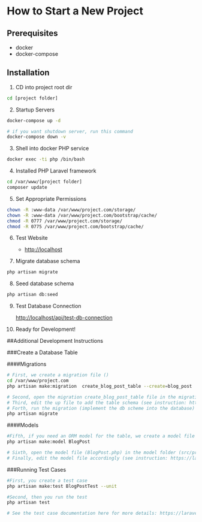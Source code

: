 # How to Start a New Project

## Prerequisites
- docker
- docker-compose


## Installation

1. CD into project root dir
```bash
cd [project folder]
```

2. Startup Servers

```bash
docker-compose up -d

# if you want shutdown server, run this command
docker-compose down -v
```

3. Shell into docker PHP service
```bash
docker exec -ti php /bin/bash
```

4. Installed PHP Laravel framework

```bash
cd /var/www/[project folder]
composer update
```

5. Set Appropriate Permissions

```bash
chown -R :www-data /var/www/project.com/storage/
chown -R :www-data /var/www/project.com/bootstrap/cache/
chmod -R 0777 /var/www/project.com/storage/
chmod -R 0775 /var/www/project.com/bootstrap/cache/
```

6. Test Website

   - [http://localhost](http://localhost)


7. Migrate database schema

```bash
php artisan migrate
```

8. Seed database schema

```bash
php artisan db:seed
```

9. Test Database Connection

   [http://localhost/api/test-db-connection](http://localhost/api/test-db-connection)


10. Ready for Development!




##Additional Development Instructions


###Create a Database Table

####Migrations

```bash
# First, we create a migration file ()
cd /var/www/project.com
php artisan make:migration  create_blog_post_table --create=blog_post

# Second, open the migration create_blog_post_table file in the migration folder (src/project.com/database/migrations)
# Third, edit the up file to add the table schema (see instruction: https://laravel.com/docs/8.x/migrations#migration-structure)
# Forth, run the migration (implement the db scheme into the database)
php artisan migrate 
```

####Models
```bash
#Fifth, if you need an ORM model for the table, we create a model file
php artisan make:model BlogPost

# Sixth, open the model file (BlogPost.php) in the model folder (src/project.com/app/Models)
# Finally, edit the model file accordingly (see instruction: https://laravel.com/docs/8.x/eloquent#eloquent-model-conventions)
```

###Running Test Cases
```bash
#First, you create a test case 
php artisan make:test BlogPostTest --unit

#Second, then you run the test 
php artisan test

# See the test case documentation here for more details: https://laravel.com/docs/8.x/testing
```




